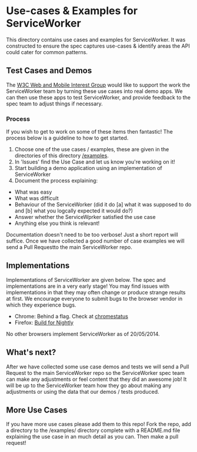 # Use-cases & Examples for ServiceWorker

This directory contains use cases and examples for ServiceWorker. It was constructed to ensure the spec captures use-cases & identify areas the API could cater for common patterns.

## Test Cases and Demos

The [W3C Web and Mobile Interest Group](https://www.w3.org/wiki/Mobile/Work) would like to support the work the ServiceWorker team by turning these use cases into real demo apps. We can then use these apps to test ServiceWorker, and provide feedback to the spec team to adjust things if necessary.

### Process
If you wish to get to work on some of these items then fantastic! The process below is a guideline to how to get started.

1. Choose one of the use cases / examples, these are given in the directories of this directory [/examples](https://github.com/w3c-webmob/ServiceWorker/tree/master/examples).
2. In 'Issues' find the Use Case and let us know you're working on it!
4. Start building a demo application using an implementation of ServiceWorker
5. Document the process explaining:

* What was easy
* What was difficult
* Behaviour of the ServiceWorker (did it do [a] what it was supposed to do and [b] what you logcally expected it would do?)
* Answer whether the ServiceWprker satisfied the use case
* Anything else you think is relevant!

Documentation doesn't need to be too verbose! Just a short report will suffice. Once we have collected a good number of case examples we will send a Pull Requestto the main ServiceWorker repo. 

## Implementations
Implementations of ServiceWorker are given below. The spec and implementations are in a very early stage! You may find issues with implementations in that they may often change or produce strange results at first. We encourage everyone to submit bugs to the browser vendor in which they experience bugs.

* Chrome: Behind a flag. Check at [chromestatus](http://www.chromestatus.com/features/6561526227927040)
* Firefox: [Build for Nightly](http://blog.nikhilism.com/2014/05/serviceworker-implementation-status-in-firefox.html)

No other browsers implement ServiceWorker as of 20/05/2014.

## What's next?
After we have collected some use case demos and tests we will send a Pull Request to the main ServiceWorker repo so the ServiceWorker spec team can make any adjustments or feel content that they did an awesome job! It will be up to the ServiceWorker team how they go about making any adjustments or using the data that our demos / tests produced. 

## More Use Cases
If you have more use cases please add them to this repo! Fork the repo, add a directory to the /examples/ directory complete with a README.md file explaining the use case in an much detail as you can. Then make a pull request!
